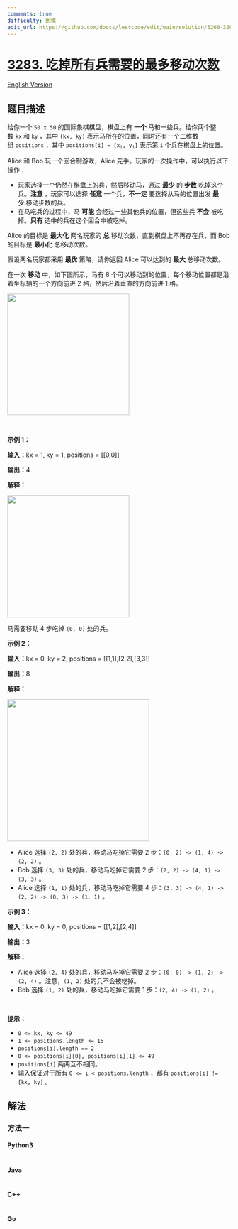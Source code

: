 ```yaml
---
comments: true
difficulty: 困难
edit_url: https://github.com/doocs/leetcode/edit/main/solution/3200-3299/3283.Maximum%20Number%20of%20Moves%20to%20Kill%20All%20Pawns/README.md
---
```


<!-- problem:start -->

# [3283. 吃掉所有兵需要的最多移动次数](https://leetcode.cn/problems/maximum-number-of-moves-to-kill-all-pawns)

[English Version](/solution/3200-3299/3283.Maximum%20Number%20of%20Moves%20to%20Kill%20All%20Pawns/README_EN.md)

## 题目描述

<!-- description:start -->

<p>给你一个&nbsp;<code>50 x 50</code>&nbsp;的国际象棋棋盘，棋盘上有 <strong>一个</strong>&nbsp;马和一些兵。给你两个整数&nbsp;<code>kx</code> 和&nbsp;<code>ky</code>&nbsp;，其中&nbsp;<code>(kx, ky)</code>&nbsp;表示马所在的位置，同时还有一个二维数组&nbsp;<code>positions</code>&nbsp;，其中&nbsp;<code>positions[i] = [x<sub>i</sub>, y<sub>i</sub>]</code>&nbsp;表示第 <code>i</code>&nbsp;个兵在棋盘上的位置。</p>

<p>Alice 和 Bob 玩一个回合制游戏，Alice 先手。玩家的一次操作中，可以执行以下操作：</p>

<ul>
	<li>玩家选择一个仍然在棋盘上的兵，然后移动马，通过 <strong>最少</strong>&nbsp;的 <strong>步数</strong> 吃掉这个兵。<strong>注意</strong>&nbsp;，玩家可以选择&nbsp;<strong>任意</strong>&nbsp;一个兵，<strong>不一定</strong>&nbsp;要选择从马的位置出发&nbsp;<strong>最少</strong>&nbsp;移动步数的兵。</li>
	<li><span>在马吃兵的过程中，马 <strong>可能</strong>&nbsp;会经过一些其他兵的位置，但这些兵 <strong>不会</strong>&nbsp;被吃掉。<strong>只有</strong>&nbsp;选中的兵在这个回合中被吃掉。</span></li>
</ul>

<p>Alice 的目标是 <strong>最大化</strong>&nbsp;两名玩家的 <strong>总</strong>&nbsp;移动次数，直到棋盘上不再存在兵，而 Bob 的目标是 <strong>最小化</strong>&nbsp;总移动次数。</p>

<p>假设两名玩家都采用 <strong>最优</strong>&nbsp;策略，请你返回 Alice 可以达到的 <strong>最大</strong>&nbsp;总移动次数。</p>

<p>在一次&nbsp;<strong>移动</strong>&nbsp;中，如下图所示，马有 8 个可以移动到的位置，每个移动位置都是沿着坐标轴的一个方向前进 2 格，然后沿着垂直的方向前进 1 格。</p>

<p><img src="https://fastly.jsdelivr.net/gh/doocs/leetcode@main/solution/3200-3299/3283.Maximum%20Number%20of%20Moves%20to%20Kill%20All%20Pawns/images/chess_knight.jpg" style="width: 275px; height: 273px;" /></p>

<p>&nbsp;</p>

<p><strong class="example">示例 1：</strong></p>

<div class="example-block">
<p><span class="example-io"><b>输入：</b>kx = 1, ky = 1, positions = [[0,0]]</span></p>

<p><span class="example-io"><b>输出：</b>4</span></p>

<p><strong>解释：</strong></p>

<p><img alt="" src="https://fastly.jsdelivr.net/gh/doocs/leetcode@main/solution/3200-3299/3283.Maximum%20Number%20of%20Moves%20to%20Kill%20All%20Pawns/images/gif3.gif" style="width: 275px; height: 275px;" /></p>

<p>马需要移动 4 步吃掉&nbsp;<code>(0, 0)</code>&nbsp;处的兵。</p>
</div>

<p><strong class="example">示例 2：</strong></p>

<div class="example-block">
<p><span class="example-io"><b>输入：</b>kx = 0, ky = 2, positions = [[1,1],[2,2],[3,3]]</span></p>

<p><span class="example-io"><b>输出：</b>8</span></p>

<p><strong>解释：</strong></p>

<p><strong><img alt="" src="https://fastly.jsdelivr.net/gh/doocs/leetcode@main/solution/3200-3299/3283.Maximum%20Number%20of%20Moves%20to%20Kill%20All%20Pawns/images/gif4.gif" style="width: 320px; height: 320px;" /></strong></p>

<ul>
	<li>Alice 选择&nbsp;<code>(2, 2)</code>&nbsp;处的兵，移动马吃掉它需要 2 步：<code>(0, 2) -&gt; (1, 4) -&gt; (2, 2)</code>&nbsp;。</li>
	<li>Bob 选择&nbsp;<code>(3, 3)</code>&nbsp;处的兵，移动马吃掉它需要 2 步：<code>(2, 2) -&gt; (4, 1) -&gt; (3, 3)</code>&nbsp;。</li>
	<li>Alice 选择&nbsp;<code>(1, 1)</code>&nbsp;处的兵，移动马吃掉它需要 4 步：<code>(3, 3) -&gt; (4, 1) -&gt; (2, 2) -&gt; (0, 3) -&gt; (1, 1)</code>&nbsp;。</li>
</ul>
</div>

<p><strong class="example">示例 3：</strong></p>

<div class="example-block">
<p><span class="example-io"><b>输入：</b>kx = 0, ky = 0, positions = [[1,2],[2,4]]</span></p>

<p><span class="example-io"><b>输出：</b>3</span></p>

<p><strong>解释：</strong></p>

<ul>
	<li>Alice 选择&nbsp;<code>(2, 4)</code>&nbsp;处的兵，移动马吃掉它需要 2 步：<code>(0, 0) -&gt; (1, 2) -&gt; (2, 4)</code>&nbsp;。注意，<code>(1, 2)</code>&nbsp;处的兵不会被吃掉。</li>
	<li>Bob 选择&nbsp;<code>(1, 2)</code>&nbsp;处的兵，移动马吃掉它需要 1 步：<code>(2, 4) -&gt; (1, 2)</code>&nbsp;。</li>
</ul>
</div>

<p>&nbsp;</p>

<p><strong>提示：</strong></p>

<ul>
	<li><code>0 &lt;= kx, ky &lt;= 49</code></li>
	<li><code>1 &lt;= positions.length &lt;= 15</code></li>
	<li><code>positions[i].length == 2</code></li>
	<li><code>0 &lt;= positions[i][0], positions[i][1] &lt;= 49</code></li>
	<li><code>positions[i]</code>&nbsp;两两互不相同。</li>
	<li>输入保证对于所有&nbsp;<code>0 &lt;= i &lt; positions.length</code>&nbsp;，都有&nbsp;<code>positions[i] != [kx, ky]</code>&nbsp;。</li>
</ul>

<!-- description:end -->

## 解法

<!-- solution:start -->

### 方法一

<!-- tabs:start -->

#### Python3

```python

```

#### Java

```java

```

#### C++

```cpp

```

#### Go

```go

```

<!-- tabs:end -->

<!-- solution:end -->

<!-- problem:end -->
